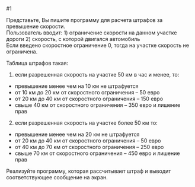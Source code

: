 #1  

 Представьте, Вы пишите программу  для расчета штрафов за превышение скорости.   
 Пользователь вводит: 1) ограничение скорости на данном участке дороги  2) скорость, с которой двигался автомобиль   
 Если введено скоростное ограничение 0, тогда на участке скорость не ограничена.   

Таблица штрафов такая:
1) если разрешенная скорость на участке 50 км в час и менее, то:    
  -  превышение менее чем на 10 км не штрафуется  
  - от 10 км до 20 км от скоростного ограничения – 50 евро  
  - от 20 км до 40 км от скоростного ограничения – 150 евро  
  - свыше 40 км от скоростного ограничения – 350 евро и лишение прав  

2) если разрешенная скорость на участке более 50 км то:    
  -  превышение менее чем на 20 км не штрафуется  
  - от 20 км до 40 км от скоростного ограничения – 50 евро  
  - от 40 км до 70 км от скоростного ограничения – 250 евро  
  - свыше 70 км от скоростного ограничения – 450 евро и лишение прав
  
Реализуйте программу, которая рассчитывает штраф и выводит соответствующее сообщение на экран.
 